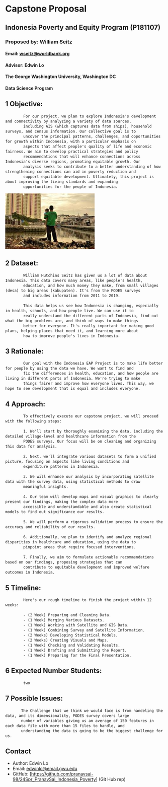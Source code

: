 
# Capstone Proposal
## Indonesia Poverty and Equity Program (P181107)
### Proposed by: William Seitz
#### Email: wseitz@worldbank.org
#### Advisor: Edwin Lo
#### The George Washington University, Washington DC  
#### Data Science Program


## 1 Objective:  
 
            For our project, we plan to explore Indonesia's development and connectivity by analyzing a variety of data sources, 
            including AIS (which captures data from ships), household surveys, and census information. Our collective goal is to 
            uncover the principal patterns, challenges, and opportunities for growth within Indonesia, with a particular emphasis on 
            aspects that affect people's quality of life and economic fairness. We aim to develop practical strategies and policy 
            recommendations that will enhance connections across Indonesia's diverse regions, promoting equitable growth. Our 
            analysis seeks to contribute to a better understanding of how strengthening connections can aid in poverty reduction and 
            support equitable development. Ultimately, this project is about improving the living standards and expanding 
            opportunities for the people of Indonesia.
            

![Figure 1: Example figure](202401_001.jpeg)

## 2 Dataset:  

            William Hutchins Seitz has given us a lot of data about Indonesia. This data covers many areas, like people's health, 
            education, and how much money they make, from small villages (desa) to big areas (kabupaten). It's from the PODES surveys 
            and includes information from 2011 to 2019.
            
            This data helps us see how Indonesia is changing, especially in health, schools, and how people live. We can use it to 
            really understand the different parts of Indonesia, find out what the big problems are, and think of ways to make things
            better for everyone. It's really important for making good plans, helping places that need it, and learning more about 
            how to improve people's lives in Indonesia.
            

## 3 Rationale:  

            Our goal with the Indonesia EAP Project is to make life better for people by using the data we have. We want to find and 
            fix the differences in health, education, and how people are living in different parts of Indonesia. We're trying to make 
            things fairer and improve how everyone lives. This way, we hope to see development that is equal and includes everyone.
            
            

## 4 Approach:  

            To effectively execute our capstone project, we will proceed with the following steps:

            1. We'll start by thoroughly examining the data, including the detailed village-level and healthcare information from the
            PODES surveys. Our focus will be on cleaning and organizing this data for analysis.

            2. Next, we'll integrate various datasets to form a unified picture, focusing on aspects like living conditions and 
            expenditure patterns in Indonesia.

            3. We will enhance our analysis by incorporating satellite data with the survey data, using statistical methods to draw 
            meaningful insights.

            4. Our team will develop maps and visual graphics to clearly present our findings, making the complex data more 
            accessible and understandable and also create statistical models to find out significance our results.

            5. We will perform a rigorous validation process to ensure the accuracy and reliability of our results.

            6. Additionally, we plan to identify and analyze regional disparities in healthcare and education, using the data to 
            pinpoint areas that require focused interventions.

            7. Finally, we aim to formulate actionable recommendations based on our findings, proposing strategies that can 
            contribute to equitable development and improved welfare outcomes in Indonesia.

            

## 5 Timeline:  

            Here's our rough timeline to finish the project within 12 weeks:

            - (2 Week) Preparing and Cleaning Data.
            - (1 Week) Merging Various Datasets.
            - (1 Week) Working with Satellite and GIS Data.
            - (1 Week) Combining Survey and Satellite Information.
            - (2 Weeks) Developing Statistical Models.
            - (2 Weeks) Creating Visuals and Maps.
            - (1 Week) Checking and Validating Results.
            - (1 Week) Drafting and Submitting the Report.
            - (1 Week) Preparing for the Final Presentation.
            

## 6 Expected Number Students:  

            two 
            

## 7 Possible Issues:  

           The Challenge that we think we would face is from handeling the data, and its dimensionality, PODES survey covers large 
           number of variables giving us an average of 150 features in each data file with more than 15 files to handle, and 
           understanding the data is going to be the biggest challenge for us.
            


## Contact
- Author: Edwin Lo
- Email: [edwinlo@email.gwu.edu](Eamil)
- GitHub: [https://github.com/pranavsai-98/24Spr_PranavSai_Indonesia_Poverty] (Git Hub rep)
